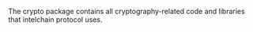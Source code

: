 The crypto package contains all cryptography-related code and libraries that intelchain protocol uses.
